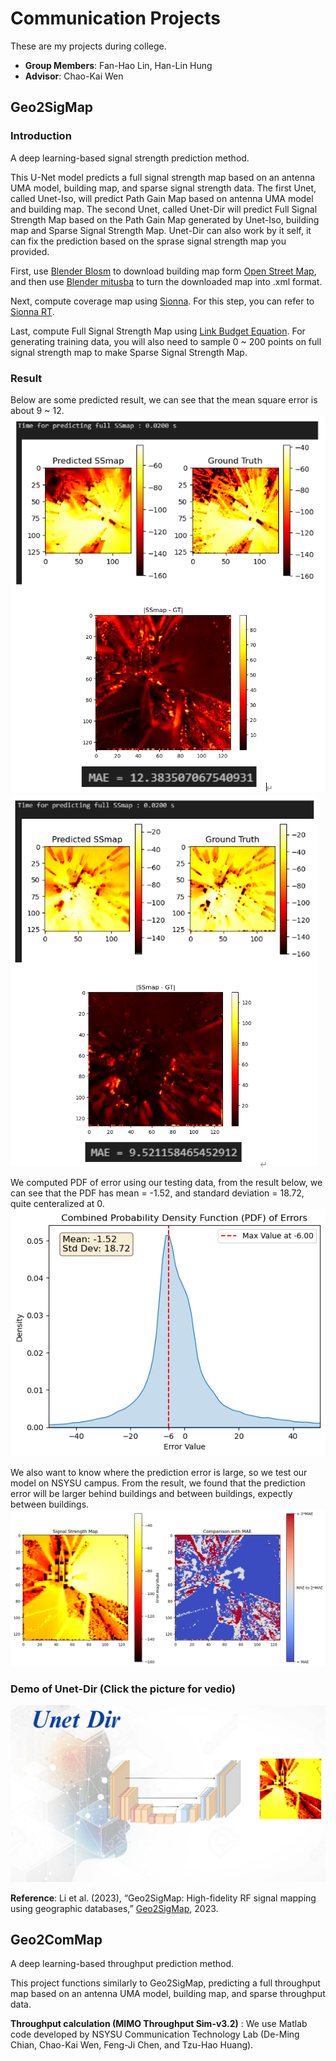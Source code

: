 # Communication Projects
These are my projects during college.
- **Group Members**: Fan-Hao Lin, Han-Lin Hung
- **Advisor**: Chao-Kai Wen

## Geo2SigMap

### Introduction
  A deep learning-based signal strength prediction method.
  
  This U-Net model predicts a full signal strength map based on an antenna UMA model, building map, and sparse signal strength data. The first Unet, called Unet-Iso, will predict Path Gain Map based on antenna UMA model and building map. The second Unet, called Unet-Dir will predict Full Signal Strength Map based on the Path Gain Map generated by Unet-Iso, building map and Sparse Signal Strength Map. Unet-Dir can also work by it self, it can fix the prediction based on the sprase signal strength map you provided.

  
  First, use [Blender Blosm](https://github.com/vvoovv/blosm) to download building map form [Open Street Map](https://www.openstreetmap.org/), and then use [Blender mitusba](https://github.com/mitsuba-renderer/mitsuba-blender)
to turn the downloaded map into .xml format.


  Next, compute coverage map using [Sionna](https://nvlabs.github.io/sionna/). For this step, you can refer to [Sionna RT](https://www.youtube.com/watch?v=7xHLDxUaQ7c&t=1s).

  
  Last, compute Full Signal Strength Map using [Link Budget Equation](https://en.wikipedia.org/wiki/Link_budget). For generating training data, you will also need to sample 0 ~ 200 points on full signal strength map to make Sparse Signal Strength Map.


### Result 
Below are some predicted result, we can see that the mean square error is about 9 ~ 12.
![Result1](Files/Result1.png)
![Result2](Files/Result2.png)


We computed PDF of error using our testing data, from the result below, we can see that the PDF has mean = -1.52, and standard deviation = 18.72, quite centeralized at 0.
![PDF](Files/PDF_testdata.png)


We also want to know where the prediction error is large, so we test our model on NSYSU campus. From the result, we found that the prediction error will be larger behind buildings and between buildings, expectly between buildings.
![Error](Files/error.png)

### Demo of Unet-Dir (Click the picture for vedio) 
[![Demo](Files/Unet_Dir_Intro.png)](https://youtu.be/u-DCVDTknJQ)


  
**Reference**: Li et al. (2023), “Geo2SigMap: High-fidelity RF signal mapping using geographic databases,” [Geo2SigMap](https://github.com/functions-lab/geo2sigmap), 2023.

## Geo2ComMap
  A deep learning-based throughput prediction method.

  
  This project functions similarly to Geo2SigMap, predicting a full throughput map based on an antenna UMA model, building map, and sparse throughput data.

  
**Throughput calculation (MIMO Throughput Sim-v3.2)** : We use Matlab code developed by NSYSU Communication Technology Lab (De-Ming Chian, Chao-Kai Wen, Feng-Ji Chen, and Tzu-Hao Huang).
